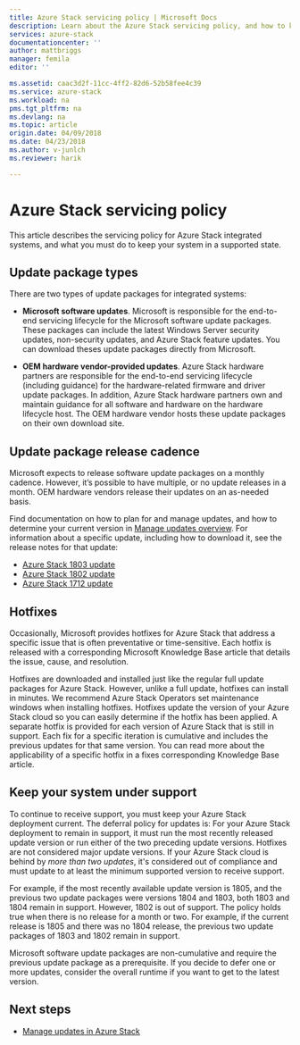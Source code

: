 ```yaml
---
title: Azure Stack servicing policy | Microsoft Docs
description: Learn about the Azure Stack servicing policy, and how to keep an integrated system in a supported state.
services: azure-stack
documentationcenter: ''
author: mattbriggs
manager: femila
editor: ''

ms.assetid: caac3d2f-11cc-4ff2-82d6-52b58fee4c39
ms.service: azure-stack
ms.workload: na
pms.tgt_pltfrm: na
ms.devlang: na
ms.topic: article
origin.date: 04/09/2018
ms.date: 04/23/2018
ms.author: v-junlch
ms.reviewer: harik

---
```

# Azure Stack servicing policy
This article describes the servicing policy for Azure Stack integrated systems, and what you must do to keep your system in a supported state. 

## Update package types

There are two types of update packages for integrated systems: 

- **Microsoft software updates**. Microsoft is responsible for the end-to-end servicing lifecycle for the Microsoft software update packages. These packages can include the latest Windows Server security updates, non-security updates, and Azure Stack feature updates. You can download theses update packages directly from Microsoft.

- **OEM hardware vendor-provided updates**. Azure Stack hardware partners are responsible for the end-to-end servicing lifecycle (including guidance) for the hardware-related firmware and driver update packages. In addition, Azure Stack hardware partners own and maintain guidance for all software and hardware on the hardware lifecycle host. The OEM hardware vendor hosts these update packages on their own download site.


## Update package release cadence
Microsoft expects to release software update packages on a monthly cadence. However, it’s possible to have multiple, or no update releases in a month. OEM hardware vendors release their updates on an as-needed basis. 

Find documentation on how to plan for and manage updates, and how to determine your current version in [Manage updates overview](azure-stack-updates.md). 
For information about a specific update, including how to download it, see the release notes for that update: 
- [Azure Stack 1803 update](azure-stack-update-1803.md)
- [Azure Stack 1802 update](azure-stack-update-1802.md)
- [Azure Stack 1712 update](azure-stack-update-1712.md)



## Hotfixes
Occasionally, Microsoft provides hotfixes for Azure Stack that address a specific issue that is often preventative or time-sensitive.  Each hotfix is released with a corresponding Microsoft Knowledge Base article that details the issue, cause, and resolution. 

Hotfixes are downloaded and installed just like the regular full update packages for Azure Stack. However, unlike a full update, hotfixes can install in minutes. We recommend Azure Stack Operators set maintenance windows when installing hotfixes. Hotfixes update the version of your Azure Stack cloud so you can easily determine if the hotfix has been applied. A separate hotfix is provided for each version of Azure Stack that is still in support. Each fix for a specific iteration is cumulative and includes the previous updates for that same version. You can read more about the applicability of a specific hotfix in a fixes corresponding Knowledge Base article.  


## Keep your system under support
To continue to receive support, you must keep your Azure Stack deployment current. The deferral policy for updates is: For your Azure Stack deployment to remain in support, it must run the most recently released update version or run either of the two preceding update versions. Hotfixes are not considered major update versions. If your Azure Stack cloud is behind by *more than two updates*, it's considered out of compliance and must update to at least the minimum supported version to receive support. 

For example, if the most recently available update version is 1805, and the previous two update packages were versions 1804 and 1803, both 1803 and 1804 remain in support. However, 1802 is out of support. The policy holds true when there is no release for a month or two. For example, if the current release is 1805 and there was no 1804 release, the previous two update packages of 1803 and 1802 remain in support.

Microsoft software update packages are non-cumulative and require the previous update package as a prerequisite. If you decide to defer one or more updates, consider the overall runtime if you want to get  to the latest version. 


## Next steps

- [Manage updates in Azure Stack](azure-stack-updates.md)

<!-- Update_Description: wording update -->


